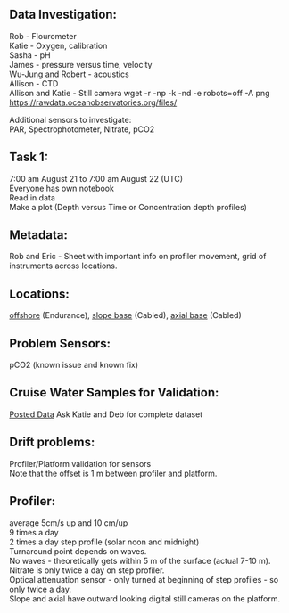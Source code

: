 
## Data Investigation:  
Rob - Flourometer  
Katie - Oxygen, calibration  
Sasha - pH  
James - pressure versus time, velocity  
Wu-Jung and Robert - acoustics   
Allison - CTD   
Allison and Katie - Still camera
    wget -r -np -k -nd -e robots=off -A png https://rawdata.oceanobservatories.org/files/

Additional sensors to investigate:  
PAR, Spectrophotometer, Nitrate, pCO2  

## Task 1: 
7:00 am August 21 to 7:00 am August 22 (UTC)  
Everyone has own notebook  
Read in data  
Make a plot (Depth versus Time or Concentration depth profiles)  

## Metadata:  
Rob and Eric - Sheet with important info on profiler movement, grid of instruments across locations.  

## Locations:  
[offshore](http://ooi.visualocean.net/sites/view/RS01SBPS) (Endurance), [slope base](http://ooi.visualocean.net/sites/view/RS01SBPS) (Cabled), [axial base](http://ooi.visualocean.net/sites/view/RS03AXPS) (Cabled)  

## Problem Sensors:    
pCO2 (known issue and known fix) 

## Cruise Water Samples for Validation:
[Posted Data](https://alfresco.oceanobservatories.org/alfresco/n/browse/workspace/SpacesStore/8b0ad7f1-7f4c-4aa0-91b3-f670f85582bd)
Ask Katie and Deb for complete dataset

## Drift problems:  
Profiler/Platform validation for sensors   
Note that the offset is 1 m between profiler and platform.  

## Profiler:   
average 5cm/s up and 10 cm/up  
9 times a day  
2 times a day step profile (solar noon and midnight)  
Turnaround point depends on waves.  
No waves - theoretically gets within 5 m of the surface (actual 7-10 m).  
Nitrate is only twice a day on step profiler.  
Optical attenuation sensor - only turned at beginning of step profiles - so only twice a day.   
Slope and axial have outward looking digital still cameras on the platform.  







 
